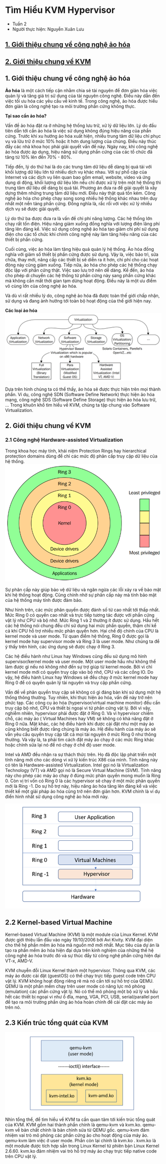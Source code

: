 # Tìm Hiểu KVM Hypervisor
* Tuần 2
* Người thực hiện: Nguyễn Xuân Lưu
## [1. Giới thiệu chung về công nghệ ảo hóa](#vir)
## [2. Giới thiệu chung về KVM](#kvm)

## <a name="vir"> </a>1. Giới thiệu chung về công nghệ ảo hóa
  **Ảo hóa** là một cách tiếp cận nhằm chia sẻ tài nguyên để đơn giản hóa việc quản lý và tăng giá trị sử dụng của tài nguyên công nghệ. Điều này dẫn đến việc tối ưu hóa các yêu cầu về kinh tế. Trong công nghệ, ảo hóa được hiểu đơn giản là công nghệ tạo ra môi trường phần cứng không thực.
  
  **Tại sao cần ảo hóa?**
  
  Vấn đề ảo hóa đặt ra ở những hệ thống lưu trữ, xử lý dữ liệu lớn. Lý do đầu tiên dẫn tới cần ảo hóa là việc sử dụng không đúng hiệu năng của phần cứng. Trước khi xu hướng ảo hóa xuất hiện, nhiều trung tâm dữ liệu chỉ phục vụ và lữu trữ ở mức 10% hoặc ít hơn dung lượng của chúng. Điều này thúc đẩy các nhà khoa học phải giải quyết vấn đề này. Ngày nay, khi công nghệ ảo hóa được áp dụng, hiệu năng sử dụng phần cứng của các tổ chức đã tăng từ 10% lên đến 70% - 80%.
  
  Tiếp đến, lý do thứ hai là do các trung tâm dữ liệu dễ dàng bị quá tải với khối lượng dữ liệu lớn từ nhiều dịch vụ khác nhau. Với sự phổ cập của Internet và các dịch vụ liên quan bao gồm email, website, video và ứng dụng di động, khối lượng dữ liệu lớn nếu chỉ được xử lý trên một hệ thống thì trung tâm dữ liệu dễ dàng bị quá tải. Phương án đưa ra để giải quyết là xây dựng thêm những trung tâm dữ liệu mới. Điều này thật quá tốn kém. Công nghệ ảo hóa cho phép chạy song song nhiều hệ thống khác nhau trên duy nhất một nền tảng phần cứng. Đồng nghĩa là, rắc rối với việc xử lý nhiều dịch vụ sẽ được giải quyết.
  
  Lý do thứ ba được đưa ra là vấn đề chi phí năng lượng. Các hệ thống lớn chạy rất tốn điện. Hiệu năng giảm xuống đồng nghĩa với lượng điện lãng phí tăng lên đáng kể. Việc sử dụng công nghệ ảo hóa tạo giảm chi phí sử dụng điện cho các tổ chức khi chính công nghệ này làm tăng hiệu năng của các thiết bị phần cứng.
  
  Cuối cùng, việc ảo hóa làm tăng hiệu quả quản lý hệ thống. Ảo hóa đồng nghĩa với giảm số thiết bị phần cứng được sử dụng. Vậy là, việc bảo trì, sửa chữa, thay mới, nâng cấp các thiết bị sẽ diễn ra ít hơn, chi phí cho các hoạt động này cũng giảm xuống. Tiếp nữa, ảo hóa cho phép các hệ thống chạy độc lập với phần cứng thật. Việc sao lưu trở nên dễ dàng. Kế đến, ảo hóa cho phép di chuyển các hệ thống từ phần cứng này sang phần cứng khác mà không cần mất thời gian tạm dừng hoạt động. Điều này là một ưu điểm vô cùng lớn của công nghệ ảo hóa.
  
  Và dù vì rất nhiều lý do, công nghệ ảo hóa đã được toàn thế giới chấp nhận, sử dụng và đang ảnh hưởng tới toàn bộ hoạt động của thế giới hiện nay.
  
 **Các loại ảo hóa**
 ![.](src-image/w2_1.png)
 
 Dựa trên hình chúng ta có thể thấy, ảo hóa sẽ được thực hiện trên mọi thành phần. Ví dụ, công nghệ SDN (Software Define Network) thực hiện ảo hóa mạng, công nghệ SDS (Software Define Storage) thực hiện ảo hóa lưu trữ, … Trong khuôn khổ tìm hiểu về KVM, chúng ta tập chung vào Software Virtualization.

## <a name="kvm"></a>2. Giới thiệu chung về KVM

### <a name ="protect_ring"></a>2.1 Công nghệ Hardware-assisted Virtualization
Trong khoa học máy tính, khái niệm Protection Rings hay hierarchical protection domains dùng để chỉ các mức độ phân cấp truy cập dữ liệu của hệ thống.
![.](src-image/w2_2.png)

Sự phân cấp này giúp bảo vệ dữ liệu và ngăn ngừa các lỗi xảy ra về bảo mật khi hệ thống hoạt động. Cũng chính nhờ sự phân cấp này mà tính bảo mật của hệ thống máy tính được đảm bảo.

Như hình trên, các mức phân quyền được đánh số từ cao nhất tới thấp nhất. Mức Ring 0 có quyền cao nhất và trực tiếp tương tác được với phần cứng vật lý như CPU và bộ nhớ. Mức Ring 1 và 2 thường ít được sử dụng. Hầu hết các hệ thống nói chung đều chỉ sử dụng hai mức phần quyền, thậm chí kể cả khi CPU hỗ trợ nhiều mức phân quyền hơn. Hai chế độ chính của CPU là kernel mode và user mode. Từ quan điểm hệ thống, Ring 0 được gọi là kernel mode hay supervisor mode và Ring 3 là user mode. Như chúng ta để ý thấy trên hình, các ứng dụng sẽ được chạy ở Ring 3.

Các hệ điều hành như Linux hay Windows cũng đều sử dụng mô hình supervisor/kernel mode và user mode. Một user mode hầu như không thể làm được gì nếu nó không nhờ đến sự trợ giúp từ kernel mode. Bởi vì chỉ kernel mode mới có quyền truy cập vào bộ nhớ, CPU và các cổng IO. Do vậy, hệ điều hành Linux hay Windows sẽ đều chạy ở mức kernel mode hay Ring 0 để có quyền quản lý tài nguyên và truy cập phần cứng.

Vấn đề về phân quyền truy cập sẽ không có gì đáng bàn khi sử dụng một hệ thống thông thường. Tuy nhiên, khi thực hiện ảo hóa, vấn đề này trở nên phức tạp. Các công cụ ảo hóa (hypervisor/virtual machine monitor) đều cần truy cập bộ nhớ, CPU và thiết bị ngoại vi từ phần cứng vật lý. Bởi vì vậy, nghiễm nhiên, hypervisor phải được đặt ở Ring 0. Và vì hypervisor chiếm chỗ, các máy ảo ( Virtual Machines hay VM) sẽ không có khả năng đặt ở Ring 0 nữa. Mặt khác, các hệ điều hành khi được cài đặt như một máy ảo cũng không biết được rằng chúng là máy ảo. Hệ điều hành của máy ảo sẽ vẫn yêu cầu quyền truy cập tất cả mọi tài nguyên ở mức Ring 0 như thông thường. Và vậy là, ta phải tìm cách đặt máy ảo chạy ở các mức Ring khác hoặc chỉnh sửa lại nó để nó chạy ở chế độ user mode.

Intel và AMD đều nhận ra sự thách thức trên. Họ đã độc lập phát triển một tính năng mới cho các dòng vi xử lý kiến trúc X86 của mình. Tính năng này có tên là Hardware-assisted Virtualization. Intel gọi nó là Virtualization Technology (VT) và AMD gọi nó là Secure Virtual Machine (SVM). Tính năng này cho phép các máy ảo chạy ở đúng mức phân quyền mong muốn là Ring 0. Còn vị trí vốn có Ring 0 là các hypervisor sẽ chạy ở một mức phân quyền mới là Ring -1. Do sự hỗ trợ này, hiệu năng ảo hóa tăng lên đáng kể và việc thiết kế một giải pháp ảo hóa cũng trở nên đơn giản hơn. KVM chính là ví dụ điển hình nhất sử dụng công nghệ ảo hóa mới này.

![.](src-image/w2_3.png)

## <a name="kvm2"></a>2.2 Kernel-based Virtual Machine

Kernel-based Virtual Machine (KVM) là một module của Linux Kernel. KVM được giới thiệu lần đầu vào ngày 19/10/2006 bởi Avi Kivity. KVM đại diện cho thế hệ phần mềm ảo hóa mã nguồn mở mới nhất. Mục tiêu của dự án là tạo ra phần mềm ảo hóa hiện đại dựa trên kinh nghiệm của những thế hệ công nghệ ảo hóa trước đó và sự thúc đẩy từ công nghệ phần cứng hiện đại VT-x, AMD-V.

KVM chuyễn đỗi Linux Kernel thành một hypervisor. Thông qua KVM, các máy ảo được cài đặt (guestOS) có thể chạy trực tiếp guest code trên CPU vật lý. KVM không hoạt động riêng rẽ mà nó cần tới sự hỗ trợ của QEMU. QEMU là một phần mềm chạy trên user mode có năng lực mô phỏng (emulation) các phần cứng vật lý. Nó có thể mô phỏng một bộ xử lý và hầu hết các thiết bị ngoại vi như ổ đĩa, mạng, VGA, PCI, USB, serial/parallel port để tạo ra môi trường phần ứng ảo hóa hoàn chỉnh để cài đặt các máy ảo trên nó.

## <a name="kvm3"></a>2.3 Kiến trúc tổng quát của KVM
![.](src-image/w2_4.png)
Nhìn tổng thể, để tìm hiểu về KVM ta cần quan tâm tới kiến trúc tổng quát của KVM. KVM gồm hai thành phần chính là qemu-kvm và kvm.ko. qemu-kvm về bản chất chính là bản chỉnh sửa từ QEMU gốc. qemu-kvm đảm nhiệm vai trò mô phỏng các phần cứng ảo cho hoạt động của máy ảo. qemu-kvm làm việc ở user mode. Phần còn lại chính là kvm.ko . kvm.ko là một module được tích hợp sẵn trong Linux Kernel từ phiên bản Linux Kernel 2.6.60. kvm.ko đảm nhiệm vai trò hỗ trợ máy ảo chạy trực tiếp native code trên CPU vật lý.


